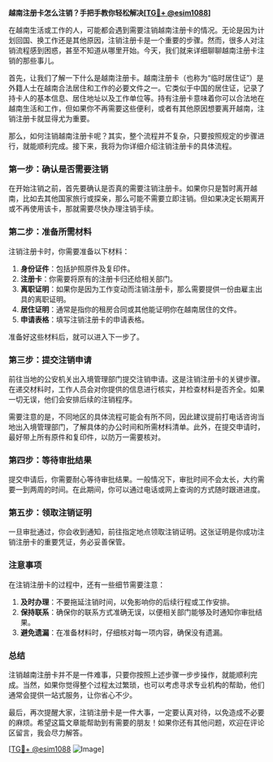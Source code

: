 **越南注册卡怎么注销？手把手教你轻松解决[[TG💪+ @esim1088](https://t.me/s/esim1088)]**

在越南生活或工作的人，可能都会遇到需要注销越南注册卡的情况。无论是因为计划回国、换工作还是其他原因，注销注册卡是一个重要的步骤。然而，很多人对注销流程感到困惑，甚至不知道从哪里开始。今天，我们就来详细聊聊越南注册卡注销的那些事儿。

首先，让我们了解一下什么是越南注册卡。越南注册卡（也称为“临时居住证”）是外籍人士在越南合法居住和工作的必要文件之一。它类似于中国的居住证，记录了持卡人的基本信息、居住地址以及工作单位等。持有注册卡意味着你可以合法地在越南生活和工作，但如果你不再需要这些便利，或者有其他原因想要离开越南，注销注册卡就显得尤为重要。

那么，如何注销越南注册卡呢？其实，整个流程并不复杂，只要按照规定的步骤进行，就能顺利完成。接下来，我将为你详细介绍注销注册卡的具体流程。

### 第一步：确认是否需要注销

在开始注销之前，首先要确认是否真的需要注销注册卡。如果你只是暂时离开越南，比如去其他国家旅行或探亲，那么可能不需要立即注销。但如果决定长期离开或不再使用该卡，那就需要尽快办理注销手续。

### 第二步：准备所需材料

注销注册卡时，你需要准备以下材料：

1. **身份证件**：包括护照原件及复印件。
2. **注册卡**：你需要将原有的注册卡归还给相关部门。
3. **离职证明**：如果你是因为工作变动而注销注册卡，那么需要提供一份由雇主出具的离职证明。
4. **居住证明**：通常是指你的租房合同或其他能证明你在越南居住的文件。
5. **申请表格**：填写注销注册卡的申请表格。

准备好这些材料后，就可以进入下一步了。

### 第三步：提交注销申请

前往当地的公安机关出入境管理部门提交注销申请。这是注销注册卡的关键步骤。在递交材料时，工作人员会对你提供的信息进行核实，并检查材料是否齐全。如果一切无误，他们会安排后续的注销程序。

需要注意的是，不同地区的具体流程可能会有所不同，因此建议提前打电话咨询当地出入境管理部门，了解具体的办公时间和所需材料清单。此外，在提交申请时，最好带上所有原件和复印件，以防万一需要核对。

### 第四步：等待审批结果

提交申请后，你需要耐心等待审批结果。一般情况下，审批时间不会太长，大约需要一到两周的时间。在此期间，你可以通过电话或网上查询的方式随时跟进进度。

### 第五步：领取注销证明

一旦审批通过，你会收到通知，前往指定地点领取注销证明。这张证明是你成功注销注册卡的重要凭证，务必妥善保管。

### 注意事项

在注销注册卡的过程中，还有一些细节需要注意：

1. **及时办理**：不要拖延注销时间，以免影响你的后续行程或工作安排。
2. **保持联系**：确保你的联系方式准确无误，以便相关部门能够及时通知你审批结果。
3. **避免遗漏**：在准备材料时，仔细核对每一项内容，确保没有遗漏。

### 总结

注销越南注册卡并不是一件难事，只要你按照上述步骤一步步操作，就能顺利完成。当然，如果你觉得整个过程太过繁琐，也可以考虑寻求专业机构的帮助，他们通常会提供一站式服务，让你省心不少。

最后，再次提醒大家，注销注册卡是一件大事，一定要认真对待，以免造成不必要的麻烦。希望这篇文章能帮助到有需要的朋友！如果你还有其他问题，欢迎在评论区留言，我会尽力解答。

[[TG💪+ @esim1088](https://t.me/s/esim1088) ![Image](https://i.postimg.cc/4NQfJmqS/Snipaste-2025-05-13-00-14-12.png)]